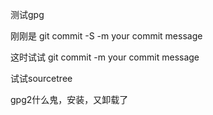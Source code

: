 测试gpg

刚刚是 git commit -S -m your commit message

这时试试 git commit -m your commit message

试试sourcetree

gpg2什么鬼，安装，又卸载了


